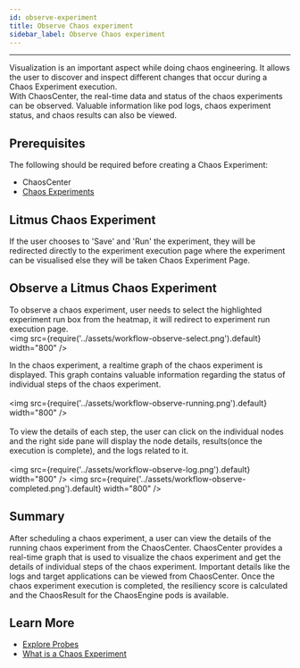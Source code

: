 ```yaml
---
id: observe-experiment
title: Observe Chaos experiment
sidebar_label: Observe Chaos experiment
---
```


---

Visualization is an important aspect while doing chaos engineering. It allows the user to discover and inspect different changes that occur during a Chaos Experiment execution. <br/>
With ChaosCenter, the real-time data and status of the chaos experiments can be observed. Valuable information like pod logs, chaos experiment status, and chaos results can also be viewed.

## Prerequisites

The following should be required before creating a Chaos Experiment:

- ChaosCenter
- [Chaos Experiments](../concepts/chaos-workflow.md)

## Litmus Chaos Experiment

If the user chooses to 'Save' and 'Run' the experiment, they will be redirected directly to the experiment execution page where the experiment can be visualised else they will be taken Chaos Experiment Page.

## Observe a Litmus Chaos Experiment

To observe a chaos experiment, user needs to select the highlighted experiment run box from the heatmap, it will redirect to experiment run execution page.<br/>
<img src={require('../assets/workflow-observe-select.png').default} width="800" />

In the chaos experiment, a realtime graph of the chaos experiment is displayed. This graph contains valuable information regarding the status of individual steps of the chaos experiment.<br/><br/>
<img src={require('../assets/workflow-observe-running.png').default} width="800" /><br/><br/>
To view the details of each step, the user can click on the individual nodes and the right side pane will display the node details, results(once the execution is complete), and the logs related to it.
<br/><br/>
<img src={require('../assets/workflow-observe-log.png').default} width="800" />
<img src={require('../assets/workflow-observe-completed.png').default} width="800" />

## Summary

After scheduling a chaos experiment, a user can view the details of the running chaos experiment from the ChaosCenter. ChaosCenter provides a real-time graph that is used to visualize the chaos experiment and get the details of individual steps of the chaos experiment. Important details like the logs and target applications can be viewed from ChaosCenter. Once the chaos experiment execution is completed, the resiliency score is calculated and the ChaosResult for the ChaosEngine pods is available.

## Learn More

- [Explore Probes](../concepts/probes.md)
- [What is a Chaos Experiment](../concepts/chaos-workflow.md)
